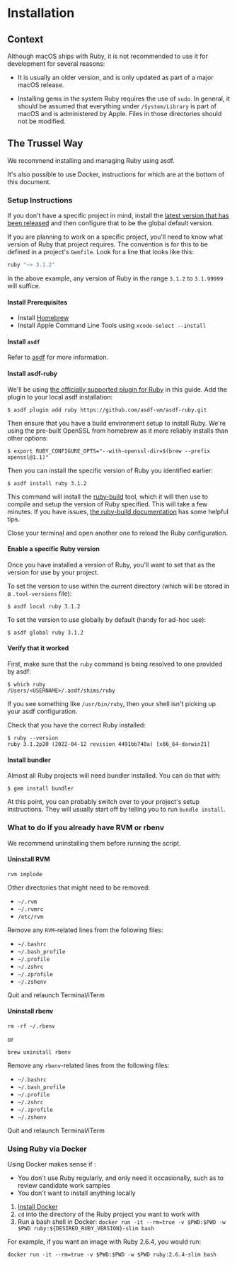 # Installation

## Context

Although macOS ships with Ruby, it is not recommended to use it for development
for several reasons:

- It is usually an older version, and is only updated as part of a major macOS
  release.

- Installing gems in the system Ruby requires the use of `sudo`. In general, it
  should be assumed that everything under `/System/Library` is part of macOS and
  is administered by Apple. Files in those directories should not be modified.

## The Trussel Way

We recommend installing and managing Ruby using asdf.

It's also possible to use Docker, instructions for which are at the bottom of this document.

### Setup Instructions

If you don't have a specific project in mind, install the [latest version that has been released](https://www.ruby-lang.org/en/news/) and then configure that to be the global default version.

If you are planning to work on a specific project, you'll need to know what version of Ruby that project requires. The convention is for this to be defined in a project's `Gemfile`. Look for a line that looks like this:

```ruby
ruby "~> 3.1.2"
```

In the above example, any version of Ruby in the range `3.1.2` to `3.1.99999` will suffice.

#### Install Prerequisites

- Install [Homebrew](https://brew.sh/)
- Install Apple Command Line Tools using `xcode-select --install`

#### Install `asdf`

Refer to [asdf](../../package-managers/asdf/README.md) for more information.

#### Install asdf-ruby

We'll be using [the officially supported plugin for Ruby](https://github.com/asdf-vm/asdf-ruby) in this guide. Add the plugin to your local asdf installation:

```console
$ asdf plugin add ruby https://github.com/asdf-vm/asdf-ruby.git
```

Then ensure that you have a build environment setup to install Ruby. We're using the pre-built OpenSSL from homebrew as it more reliably installs than other options:

```console
$ export RUBY_CONFIGURE_OPTS="--with-openssl-dir=$(brew --prefix openssl@1.1)"
```

Then you can install the specific version of Ruby you identified earlier:

```console
$ asdf install ruby 3.1.2
```

This command will install the [ruby-build](https://github.com/rbenv/ruby-build) tool, which it will then use to compile and setup the version of Ruby specified. This will take a few minutes. If you have issues, [the ruby-build documentation](https://github.com/rbenv/ruby-build/wiki#troubleshooting) has some helpful tips.

Close your terminal and open another one to reload the Ruby configuration.

#### Enable a specific Ruby version

Once you have installed a version of Ruby, you'll want to set that as the version for use by your project.

To set the version to use within the current directory (which will be stored in a `.tool-versions` file):

```console
$ asdf local ruby 3.1.2
```

To set the version to use globally by default (handy for ad-hoc use):

```console
$ asdf global ruby 3.1.2
```

#### Verify that it worked

First, make sure that the `ruby` command is being resolved to one provided by asdf:

```console
$ which ruby
/Users/<USERNAME>/.asdf/shims/ruby
```

If you see something like `/usr/bin/ruby`, then your shell isn't picking up your asdf configuration.

Check that you have the correct Ruby installed:

```console
$ ruby --version
ruby 3.1.2p20 (2022-04-12 revision 4491bb740a) [x86_64-darwin21]
```

#### Install bundler

Almost all Ruby projects will need bundler installed. You can do that with:

```console
$ gem install bundler
```

At this point, you can probably switch over to your project's setup instructions. They will usually start off by telling you to run `bundle install`.

### What to do if you already have RVM or rbenv

We recommend uninstalling them before running the script.

#### Uninstall RVM

```
rvm implode
```

Other directories that might need to be removed:

- `~/.rvm`
- `~/.rvmrc`
- `/etc/rvm`

Remove any `RVM`-related lines from the following files:

- `~/.bashrc`
- `~/.bash_profile`
- `~/.profile`
- `~/.zshrc`
- `~/.zprofile`
- `~/.zshenv`

Quit and relaunch Terminal/iTerm

#### Uninstall rbenv

```
rm -rf ~/.rbenv
```

or

```
brew uninstall rbenv
```

Remove any `rbenv`-related lines from the following files:

- `~/.bashrc`
- `~/.bash_profile`
- `~/.profile`
- `~/.zshrc`
- `~/.zprofile`
- `~/.zshenv`

Quit and relaunch Terminal/iTerm

### Using Ruby via Docker

Using Docker makes sense if :

- You don't use Ruby regularly, and only need it occasionally, such as to
  review candidate work samples
- You don't want to install anything locally

1. [Install Docker](https://github.com/trussworks/Engineering-Playbook/tree/master/developing/docker#installation)
1. `cd` into the directory of the Ruby project you want to work with
1. Run a bash shell in Docker: `docker run -it --rm=true -v $PWD:$PWD -w $PWD ruby:${DESIRED_RUBY_VERSION}-slim bash`

For example, if you want an image with Ruby 2.6.4, you would run:

```
docker run -it --rm=true -v $PWD:$PWD -w $PWD ruby:2.6.4-slim bash
```
